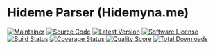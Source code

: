 # Hideme Parser (Hidemyna.me)

[![Maintainer](http://img.shields.io/badge/maintainer-@mosiyash-blue.svg?style=flat-square)](https://github.com/mosiyash)
[![Source Code](http://img.shields.io/badge/source-mosiyash/hideme-parser-blue.svg?style=flat-square)](https://github.com/mosiyash/hideme-parser)
[![Latest Version](https://img.shields.io/github/release/mosiyash/hideme-parser.svg?style=flat-square)](https://github.com/mosiyash/hideme-parser/releases)
[![Software License](https://img.shields.io/badge/license-MIT-brightgreen.svg?style=flat-square)](LICENSE)
[![Build Status](https://img.shields.io/travis/mosiyash/hideme-parser/master.svg?style=flat-square)](https://travis-ci.org/mosiyash/hideme-parser)
[![Coverage Status](https://img.shields.io/scrutinizer/coverage/g/mosiyash/hideme-parser.svg?style=flat-square)](https://scrutinizer-ci.com/g/mosiyash/hideme-parser/code-structure)
[![Quality Score](https://img.shields.io/scrutinizer/g/mosiyash/hideme-parser.svg?style=flat-square)](https://scrutinizer-ci.com/g/mosiyash/hideme-parser)
[![Total Downloads](https://img.shields.io/packagist/dt/mosiyash/hideme-parser.svg?style=flat-square)](https://packagist.org/packages/mosiyash/hideme-parser)
